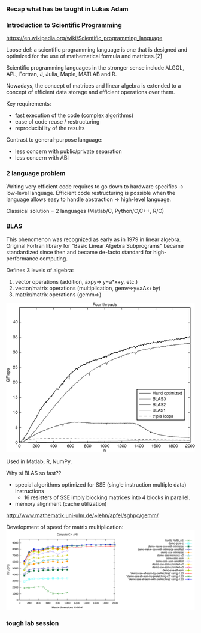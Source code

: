 ### Recap what has be taught in Lukas Adam


### Introduction to Scientific Programming

https://en.wikipedia.org/wiki/Scientific_programming_language

Loose def: a scientific programming language is one that is designed and optimized for the use of mathematical formula and matrices.[2] 

Scientific programming languages in the stronger sense include ALGOL, APL, Fortran, J, Julia, Maple, MATLAB and R.

Nowadays, the concept of matrices and linear algebra is extended to a concept of efficient data storage and efficient operations over them.

Key requirements:
- fast execution of the code (complex algorithms)
- ease of code reuse / restructuring 
- reproducibility of the results

Contrast to general-purpose language:
- less concern with public/private separation
- less concern with ABI 


### 2 language problem

Writing very efficient code requires to go down to hardware specifics -> low-level language.
Efficient code restructuring is possible when the language allows easy to handle  abstraction -> high-level language.

Classical solution = 2 languages (Matlab/C, Python/C,C++, R/C)

### BLAS
This phenomenon was recognized as early as in 1979 in linear algebra. Original Fortran library for "Basic Linear Algebra Subprograms" became standardized since then and became de-facto standard for high-performance computing.

Defines 3 levels of algebra:
1. vector operations (addition, axpy=> y=a*x+y, etc.)
2. vector/matrix operations (multiplication, gemv=>y=aAx+by)
3. matrix/matrix operations (gemm=>)

![](blas_benchmark.png)

Used in Matlab, R, NumPy.

Why si BLAS so fast??
- special algorithms optimized for SSE (single instruction multiple data) instructions
    + 16 resisters of SSE imply blocking matrices into   4 blocks in parallel.
- memory alignment (cache utilization)

http://www.mathematik.uni-ulm.de/~lehn/apfel/sghpc/gemm/

Development of speed for matrix multiplication:
![](bench_incremental.svg)



### tough lab session
